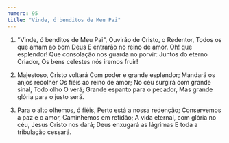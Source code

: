 ```yaml
---
numero: 95
title: "Vinde, ó benditos de Meu Pai"
---
```

1. "Vinde, ó benditos de Meu Pai",
Ouvirão de Cristo, o Redentor,
Todos os que amam ao bom Deus
E entrarão no reino de amor.
Oh! que esplendor!
Que consolação nos guarda no porvir:
Juntos do eterno Criador,
Os bens celestes nós iremos fruir!

2. Majestoso, Cristo voltará
Com poder e grande esplendor;
Mandará os anjos recolher
Os fiéis ao reino de amor;
No céu surgirá com grande sinal,
Todo olho O verá;
Grande espanto para o pecador,
Mas grande glória para o justo será.

3. Para o alto olhemos, ó fiéis,
Perto está a nossa redenção;
Conservemos a paz e o amor,
Caminhemos em retidão;
A vida eternal, com glória no céu,
Jesus Cristo nos dará;
Deus enxugará as lágrimas
E toda a tribulação cessará.
